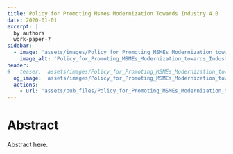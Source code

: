 ```yaml
---
title: Policy for Promoting Msmes Modernization Towards Industry 4.0
date: 2020-01-01
excerpt: |
  by authors
  work-paper-?
sidebar:
  - image: 'assets/images/Policy_for_Promoting_MSMEs_Modernization_towards_Industry_4.0.jpg'
    image_alt: 'Policy_for_Promoting_MSMEs_Modernization_towards_Industry_4.0'
header:
#   teaser: 'assets/images/Policy_for_Promoting_MSMEs_Modernization_towards_Industry_4.0.jpg'
  og_image: 'assets/images/Policy_for_Promoting_MSMEs_Modernization_towards_Industry_4.0.jpg'
  actions:
    - url: 'assets/pub_files/Policy_for_Promoting_MSMEs_Modernization_towards_Industry_4.0.pdf'
---
```

# Abstract
Abstract here.
        